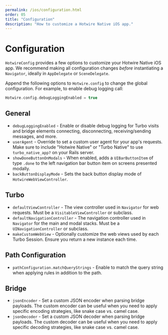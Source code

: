 ```yaml
---
permalink: /ios/configuration.html
order: 05
title: "Configuration"
description: "How to customize a Hotwire Native iOS app."
---
```


# Configuration

`HotwireConfig` provides a few options to customize your Hotwire Native iOS app. We recommend making all configuration changes *before* instantiating a `Navigator`, ideally in `AppDelegate` or `SceneDelegate`.

Append the following options to `Hotwire.config` to change the global configuration. For example, to enable debug logging call:

```swift
Hotwire.config.debugLoggingEnabled = true
```

## General

* `debugLoggingEnabled` - Enable or disable debug logging for Turbo visits and bridge elements connecting, disconnecting, receiving/sending messages, and more.
* `userAgent` - Override to set a custom user agent for your app's requests. Make sure to include "Hotwire Native" or "Turbo Native" to use `turbo_native_app?` on your Rails server.
* `showDoneButtonOnModals` - When enabled, adds a `UIBarButtonItem` of type `.done` to the left navigation bar button item on screens presented modally.
* `backButtonDisplayMode` - Sets the back button display mode of `HotwireWebViewController`.

## Turbo

* `defaultViewController` - The view controller used in `Navigator` for web requests. Must be a `VisitableViewController` or subclass.
* `defaultNavigationController` - The navigation controller used in `Navigator` for the main and modal stacks. Must be a `UINavigationController` or subclass.
* `makeCustomWebView` - Optionally customize the web views used by each Turbo Session. Ensure you return a new instance each time.

## Path Configuration

* `pathConfiguration.matchQueryStrings` - Enable to match the query string when applying rules in addition to the path.

## Bridge

* `jsonEncoder` - Set a custom JSON encoder when parsing bridge payloads. The custom encoder can be useful when you need to apply specific encoding strategies, like snake case vs. camel case.
* `jsonDecoder` - Set a custom JSON decoder when parsing bridge payloads. The custom decoder can be useful when you need to apply specific decoding strategies, like snake case vs. camel case.
